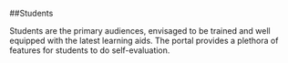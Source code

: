 ##Students

Students are the primary audiences, envisaged to be trained and well equipped with the latest learning aids. The portal provides a plethora of features for students to do self-evaluation. 